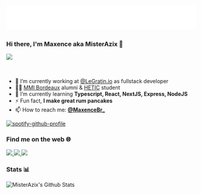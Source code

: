 <h1 align="center">
  <img src="https://raw.githubusercontent.com/MisterAzix/MisterAzix/main/banner_name.svg" alt="Maxence MisterAzix" />
</h1>

### Hi there, I'm Maxence aka MisterAzix 👋
![](https://komarev.com/ghpvc/?username=MisterAzix&style=flat-square&label=VIEWS&color=41b883)

<br>

- 🔭 I’m currently working at [@LeGratin.io](https://github.com/LeGratin) as fullstack developer
- 👨‍🎓 [MMI Bordeaux](https://www.mmibordeaux.com/) alumni & [HETIC](https://www.hetic.net/) student
- 🌱 I’m currently learning **Typescript, React, NextJS, Express, NodeJS**
- ⚡ Fun fact, **I make great rum pancakes**
- 📫 How to reach me: **[@MaxenceBr_](https://twitter.com/MaxenceBr_)**

[![spotify-github-profile](https://spotify-github-profile.vercel.app/api/view?uid=21e2k7x5jaw3tgcghf5ij76ia&cover_image=true&theme=natemoo-re&bar_color=41b883&bar_color_cover=false)](https://spotify-github-profile.vercel.app/api/view?uid=21e2k7x5jaw3tgcghf5ij76ia&redirect=true)

### Find me on the web 🌐

<p align="left">
  <a href="https://www.maxencebreuilles.fr/">
    <img src="https://img.shields.io/badge/my_portfolio-41b883?style=for-the-badge&logo=ko-fi&logoColor=white">
  </a>
  <a href="https://www.linkedin.com/in/maxence-breuilles/">
    <img src="https://img.shields.io/badge/linkedin-41b883?style=for-the-badge&logo=linkedin&logoColor=white">
  </a>
  <a href="https://www.behance.net/maxence-br">
    <img src="https://img.shields.io/badge/behance-41b883?style=for-the-badge&logo=behance&logoColor=white">
  </a>
</p>

### Stats 📊

<img alt="MisterAzix's Github Stats" src="https://github-readme-stats.jha-vineet69.vercel.app/api?username=MisterAzix&hide=stars&show_icons=true&hide_border=true&theme=vue-dark"/>
